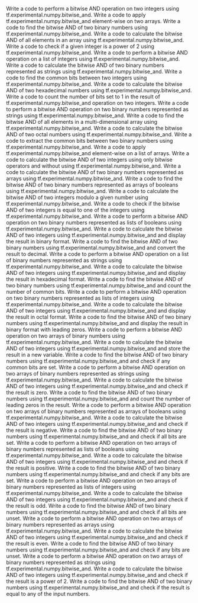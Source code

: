 Write a code to perform a bitwise AND operation on two integers using tf.experimental.numpy.bitwise_and.
Write a code to apply tf.experimental.numpy.bitwise_and element-wise on two arrays.
Write a code to find the bitwise AND of two binary numbers using tf.experimental.numpy.bitwise_and.
Write a code to calculate the bitwise AND of all elements in an array using tf.experimental.numpy.bitwise_and.
Write a code to check if a given integer is a power of 2 using tf.experimental.numpy.bitwise_and.
Write a code to perform a bitwise AND operation on a list of integers using tf.experimental.numpy.bitwise_and.
Write a code to calculate the bitwise AND of two binary numbers represented as strings using tf.experimental.numpy.bitwise_and.
Write a code to find the common bits between two integers using tf.experimental.numpy.bitwise_and.
Write a code to calculate the bitwise AND of two hexadecimal numbers using tf.experimental.numpy.bitwise_and.
Write a code to count the number of bits set to 1 in the result of tf.experimental.numpy.bitwise_and operation on two integers.
Write a code to perform a bitwise AND operation on two binary numbers represented as strings using tf.experimental.numpy.bitwise_and.
Write a code to find the bitwise AND of all elements in a multi-dimensional array using tf.experimental.numpy.bitwise_and.
Write a code to calculate the bitwise AND of two octal numbers using tf.experimental.numpy.bitwise_and.
Write a code to extract the common bits between two binary numbers using tf.experimental.numpy.bitwise_and.
Write a code to apply tf.experimental.numpy.bitwise_and element-wise on a list of arrays.
Write a code to calculate the bitwise AND of two integers using only bitwise operators and without using tf.experimental.numpy.bitwise_and.
Write a code to calculate the bitwise AND of two binary numbers represented as arrays using tf.experimental.numpy.bitwise_and.
Write a code to find the bitwise AND of two binary numbers represented as arrays of booleans using tf.experimental.numpy.bitwise_and.
Write a code to calculate the bitwise AND of two integers modulo a given number using tf.experimental.numpy.bitwise_and.
Write a code to check if the bitwise AND of two integers is equal to one of the integers using tf.experimental.numpy.bitwise_and.
Write a code to perform a bitwise AND operation on two binary numbers represented as lists of booleans using tf.experimental.numpy.bitwise_and.
Write a code to calculate the bitwise AND of two integers using tf.experimental.numpy.bitwise_and and display the result in binary format.
Write a code to find the bitwise AND of two binary numbers using tf.experimental.numpy.bitwise_and and convert the result to decimal.
Write a code to perform a bitwise AND operation on a list of binary numbers represented as strings using tf.experimental.numpy.bitwise_and.
Write a code to calculate the bitwise AND of two integers using tf.experimental.numpy.bitwise_and and display the result in hexadecimal format.
Write a code to find the bitwise AND of two binary numbers using tf.experimental.numpy.bitwise_and and count the number of common bits.
Write a code to perform a bitwise AND operation on two binary numbers represented as lists of integers using tf.experimental.numpy.bitwise_and.
Write a code to calculate the bitwise AND of two integers using tf.experimental.numpy.bitwise_and and display the result in octal format.
Write a code to find the bitwise AND of two binary numbers using tf.experimental.numpy.bitwise_and and display the result in binary format with leading zeros.
Write a code to perform a bitwise AND operation on two arrays of binary numbers using tf.experimental.numpy.bitwise_and.
Write a code to calculate the bitwise AND of two integers using tf.experimental.numpy.bitwise_and and store the result in a new variable.
Write a code to find the bitwise AND of two binary numbers using tf.experimental.numpy.bitwise_and and check if any common bits are set.
Write a code to perform a bitwise AND operation on two arrays of binary numbers represented as strings using tf.experimental.numpy.bitwise_and.
Write a code to calculate the bitwise AND of two integers using tf.experimental.numpy.bitwise_and and check if the result is zero.
Write a code to find the bitwise AND of two binary numbers using tf.experimental.numpy.bitwise_and and count the number of leading zeros in the result.
Write a code to perform a bitwise AND operation on two arrays of binary numbers represented as arrays of booleans using tf.experimental.numpy.bitwise_and.
Write a code to calculate the bitwise AND of two integers using tf.experimental.numpy.bitwise_and and check if the result is negative.
Write a code to find the bitwise AND of two binary numbers using tf.experimental.numpy.bitwise_and and check if all bits are set.
Write a code to perform a bitwise AND operation on two arrays of binary numbers represented as lists of booleans using tf.experimental.numpy.bitwise_and.
Write a code to calculate the bitwise AND of two integers using tf.experimental.numpy.bitwise_and and check if the result is positive.
Write a code to find the bitwise AND of two binary numbers using tf.experimental.numpy.bitwise_and and check if any bits are set.
Write a code to perform a bitwise AND operation on two arrays of binary numbers represented as lists of integers using tf.experimental.numpy.bitwise_and.
Write a code to calculate the bitwise AND of two integers using tf.experimental.numpy.bitwise_and and check if the result is odd.
Write a code to find the bitwise AND of two binary numbers using tf.experimental.numpy.bitwise_and and check if all bits are unset.
Write a code to perform a bitwise AND operation on two arrays of binary numbers represented as arrays using tf.experimental.numpy.bitwise_and.
Write a code to calculate the bitwise AND of two integers using tf.experimental.numpy.bitwise_and and check if the result is even.
Write a code to find the bitwise AND of two binary numbers using tf.experimental.numpy.bitwise_and and check if any bits are unset.
Write a code to perform a bitwise AND operation on two arrays of binary numbers represented as strings using tf.experimental.numpy.bitwise_and.
Write a code to calculate the bitwise AND of two integers using tf.experimental.numpy.bitwise_and and check if the result is a power of 2.
Write a code to find the bitwise AND of two binary numbers using tf.experimental.numpy.bitwise_and and check if the result is equal to any of the input numbers.